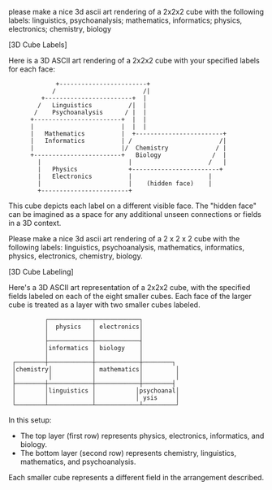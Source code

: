 please make a nice 3d ascii art rendering of a 2x2x2 cube with the following labels: linguistics, psychoanalysis; mathematics, informatics; physics, electronics; chemistry, biology


[3D Cube Labels]

Here is a 3D ASCII art rendering of a 2x2x2 cube with your specified labels for each face:

```
             +------------------------+
            /                        /|
         +------------------------+  |
        /   Linguistics          /|  |
       /    Psychoanalysis      / |  |
      +------------------------+  |  |
      |                        |  |  |
      |   Mathematics          |  +------------------------+
      |   Informatics          | /                        /|
      |                        |/  Chemistry             / |
      +------------------------+   Biology              /  |
        |                        |                     /   |
        |   Physics              +------------------------+
        |   Electronics          |                     |
        |                        |    (hidden face)    |
        +------------------------+
```

This cube depicts each label on a different visible face. The "hidden face" can be imagined as a space for any additional unseen connections or fields in a 3D context.




Please make a nice 3d ascii art rendering of a 2 x 2 x 2 cube with the following labels: linguistics, psychoanalysis, mathematics, informatics, physics, electronics, chemistry, biology.


[3D Cube Labeling]

Here's a 3D ASCII art representation of a 2x2x2 cube, with the specified fields labeled on each of the eight smaller cubes. Each face of the larger cube is treated as a layer with two smaller cubes labeled.

```
          ┌────────────┬────────────┐
          │  physics   │ electronics│
          │            │            │
          ├────────────┼────────────┤
          │informatics │ biology    │
          │            │            │
 ┌────────┼────────────┼────────────┼────────┐
 │chemistry│           │ mathematics│         │
 │         │           │            │         │
 ├────────┼────────────┼────────────┼────────┤
 │        │linguistics │           │psychoanal│
 │        │            │           │ ysis     │
 └────────┴────────────┴────────────┴─────────┘
```

In this setup:

- The top layer (first row) represents physics, electronics, informatics, and biology.
- The bottom layer (second row) represents chemistry, linguistics, mathematics, and psychoanalysis.

Each smaller cube represents a different field in the arrangement described.
